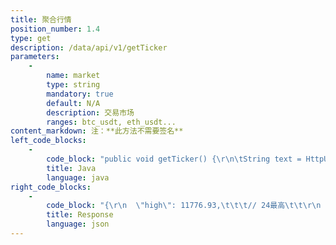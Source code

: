 ```yaml
---
title: 聚合行情
position_number: 1.4
type: get
description: /data/api/v1/getTicker
parameters:
    -
        name: market
        type: string
        mandatory: true
        default: N/A
        description: 交易市场
        ranges: btc_usdt, eth_usdt...
content_markdown: 注：**此方法不需要签名**
left_code_blocks:
    -
        code_block: "public void getTicker() {\r\n\tString text = HttpUtil.get(URL + \"/data/api/v1/getTicker?market=btc_usdt\");\r\n\tSystem.out.println(text);\r\n}"
        title: Java
        language: java
right_code_blocks:
    -
        code_block: "{\r\n  \"high\": 11776.93,\t\t\t// 24最高\t\t\r\n  \"low\": 11012.17,\t\t\t// 24最低\r\n  \"rate\": 1.3900,                       // 24涨跌幅\r\n  \"price\": 11609.92,                    // 最新成交价\r\n  \"ask\": 11618.25,\t\t    \t// 卖一\r\n  \"bid\": 11604.08,\t\t    \t// 买一\r\n  \"coinVol\": 2944.208780,            \t//成交量\r\n  \"moneyVol\": 33765013.61761934    \t//成交额\r\n}\r\n"
        title: Response
        language: json
---
```

